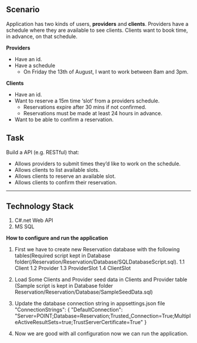 ## Scenario

Application has two kinds of users, **providers** and **clients**. Providers have a schedule where they are available to see clients. Clients want to book time, in advance, on that schedule.

**Providers**

- Have an id.
- Have a schedule
    - On Friday the 13th of August, I want to work between 8am and 3pm.

**Clients**

- Have an id.
- Want to reserve a 15m time ‘slot’ from a providers schedule.
    - Reservations expire after 30 mins if not confirmed.
    - Reservations must be made at least 24 hours in advance.
- Want to be able to confirm a reservation.

## Task

Build a API (e.g. RESTful) that:

- Allows providers to submit times they’d like to work on the schedule.
- Allows clients to list available slots.
- Allows clients to reserve an available slot.
- Allows clients to confirm their reservation.

--------------------------------------------------------
## Technology Stack

1. C#.net Web API
2. MS SQL

**How to configure and run the application**

1.  First we have to create new Reservation database with the following tables(Required script kept in Database folder(/Reservation/Reservation/Database/SQLDatabaseScript.sql).
    1.1 Client
    1.2 Provider
    1.3 ProviderSlot
    1.4 ClientSlot

2.  Load Some Clients and Provider seed data in Clients and Provider table (Sample script is kept in Database folder Reservation/Reservation/Database/SampleSeedData.sql)
3.  Update the database connection string in appsettings.json file 
     "ConnectionStrings": {
        "DefaultConnection": "Server=POINT;Database=Reservation;Trusted_Connection=True;MultipleActiveResultSets=true;TrustServerCertificate=True"
      }
4. Now we are good with all configuration now we can run the application. 











